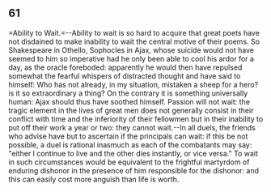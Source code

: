 ## 61

=Ability to Wait.=--Ability to wait is so hard to acquire that great
poets have not disdained to make inability to wait the central motive of
their poems. So Shakespeare in Othello, Sophocles in Ajax, whose suicide
would not have seemed to him so imperative had he only been able to cool
his ardor for a day, as the oracle foreboded: apparently he would then
have repulsed somewhat the fearful whispers of distracted thought and
have said to himself: Who has not already, in my situation, mistaken a
sheep for a hero? is it so extraordinary a thing? On the contrary it is
something universally human: Ajax should thus have soothed himself.
Passion will not wait: the tragic element in the lives of great men does
not generally consist in their conflict with time and the inferiority
of their fellowmen but in their inability to put off their work a year
or two: they cannot wait.--In all duels, the friends who advise have but
to ascertain if the principals can wait: if this be not possible, a duel
is rational inasmuch as each of the combatants may say: "either I
continue to live and the other dies instantly, or vice versa." To wait
in such circumstances would be equivalent to the frightful martyrdom of
enduring dishonor in the presence of him responsible for the dishonor:
and this can easily cost more anguish than life is worth.


